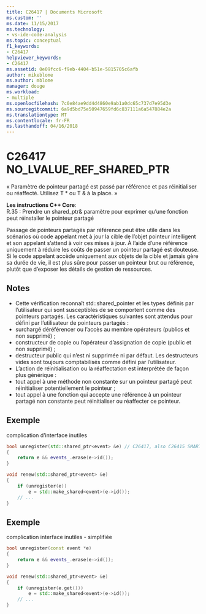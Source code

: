 ```yaml
---
title: C26417 | Documents Microsoft
ms.custom: ''
ms.date: 11/15/2017
ms.technology:
- vs-ide-code-analysis
ms.topic: conceptual
f1_keywords:
- C26417
helpviewer_keywords:
- C26417
ms.assetid: 0e09fcc6-f9eb-4404-b51e-5815705c6afb
author: mikeblome
ms.author: mblome
manager: douge
ms.workload:
- multiple
ms.openlocfilehash: 7c0e84ae9dd4d4860e9ab1a0dc65c737d7e95d3e
ms.sourcegitcommit: 6a9d5bd75e50947659fd6c837111a6a547884e2a
ms.translationtype: MT
ms.contentlocale: fr-FR
ms.lasthandoff: 04/16/2018
---
```

# <a name="c26417-nolvaluerefsharedptr"></a>C26417 NO_LVALUE_REF_SHARED_PTR
« Paramètre de pointeur partagé est passé par référence et pas réinitialiser ou réaffecté. Utilisez T * ou T & à la place. »

**Les instructions C++ Core**:   
R.35 : Prendre un shared_ptr<widget>& paramètre pour exprimer qu’une fonction peut réinstaller le pointeur partagé

Passage de pointeurs partagés par référence peut être utile dans les scénarios où code appelant met à jour la cible de l’objet pointeur intelligent et son appelant s’attend à voir ces mises à jour. À l’aide d’une référence uniquement à réduire les coûts de passer un pointeur partagé est douteuse. Si le code appelant accède uniquement aux objets de la cible et jamais gère sa durée de vie, il est plus sûre pour passer un pointeur brut ou référence, plutôt que d’exposer les détails de gestion de ressources.

## <a name="remarks"></a>Notes
-  Cette vérification reconnaît std::shared_pointer et les types définis par l’utilisateur qui sont susceptibles de se comportent comme des pointeurs partagés. Les caractéristiques suivantes sont attendus pour défini par l’utilisateur de pointeurs partagés :
-  surchargé déréférencer ou l’accès au membre opérateurs (publics et non supprimé) ;
-  constructeur de copie ou l’opérateur d’assignation de copie (public et non supprimé) ;
-  destructeur public qui n’est ni supprimée ni par défaut. Les destructeurs vides sont toujours comptabilisés comme défini par l’utilisateur.
-  L’action de réinitialisation ou la réaffectation est interprétée de façon plus générique :
-  tout appel à une méthode non constante sur un pointeur partagé peut réinitialiser potentiellement le pointeur ;
-  tout appel à une fonction qui accepte une référence à un pointeur partagé non constante peut réinitialiser ou réaffecter ce pointeur.

## <a name="example"></a>Exemple 
complication d’interface inutiles

```cpp
bool unregister(std::shared_ptr<event> &e) // C26417, also C26415 SMART_PTR_NOT_NEEDED
{
    return e && events_.erase(e->id());
}

void renew(std::shared_ptr<event> &e)
{
    if (unregister(e))
        e = std::make_shared<event>(e->id());
    // ...
}
```

## <a name="example"></a>Exemple 
complication interface inutiles - simplifiée

```cpp
bool unregister(const event *e)
{
    return e && events_.erase(e->id());
}

void renew(std::shared_ptr<event> &e)
{
    if (unregister(e.get()))
        e = std::make_shared<event>(e->id());
    // ...
}
```

